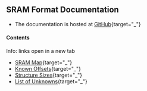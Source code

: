 ﻿## SRAM Format Documentation

* The documentation is hosted at [GitHub](https://github.com/CleanCodeX/SramFormat.SoE"){target="_"}

#### Contents

Info: links open in a new tab

* [SRAM Map](https://github.com/CleanCodeX/SramFormat.SoE/blob/master/Markdown/Items/Sram.md){target="_"}
* [Known Offsets](https://github.com/CleanCodeX/SramFormat.SoE/blob/master/Markdown/Offsets.md){target="_"}
* [Structure Sizes](https://github.com/CleanCodeX/SramFormat.SoE/blob/master/Markdown/Sizes.md){target="_"}
* [List of Unknowns](https://github.com/CleanCodeX/SramFormat.SoE/blob/master/Markdown/Unknowns.md){target="_"}
